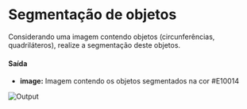 # Segmentação de objetos

Considerando uma imagem contendo objetos (circunferências, quadriláteros), realize a segmentação deste objetos.

#### Saída
* __image:__ Imagem contendo os objetos segmentados na cor #E10014

![Output](https://raw.githubusercontent.com/VISNode/VISNode/master/src/main/resources/challenges/objectsSegmentation/output.png "VISNode")
